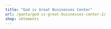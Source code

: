 ```yaml
---
title: "God is Great Businesses Center"
url: /ganta/god-is-great-businesses-center-2/
shop: vêtements
---
```

